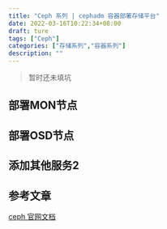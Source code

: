 ```yaml
---
title: "Ceph 系列 | cephadm 容器部署存储平台"
date: 2022-03-16T10:22:34+08:00
draft: ture
tags: ["Ceph"]
categories: ["存储系列","容器系列"]
description: ""
---
```


> 暂时还未填坑

## 部署MON节点

## 部署OSD节点

## 添加其他服务2


## 参考文章
[ceph 官网文档](https://docs.ceph.com/en/pacific/cephadm/index.html)